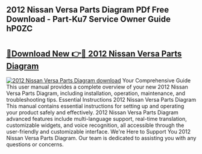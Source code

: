 ## 2012 Nissan Versa Parts Diagram PDf Free Download - Part-Ku7 Service Owner Guide hP0ZC

# <h2><a href="http://dfjx3js.blite.top/?on=2012+Nissan+Versa+Parts+Diagram">🔗Download New 👉🔴 2012 Nissan Versa Parts Diagram</a></h2>

[![2012 Nissan Versa Parts Diagram download](https://i.imgur.com/lujVjoI.png)](http://dfjx3js.blite.top/?on=2012+Nissan+Versa+Parts+Diagram)
Your Comprehensive Guide This user manual provides a complete overview of your new 2012 Nissan Versa Parts Diagram, including installation, operation, maintenance, and troubleshooting tips. Essential Instructions 2012 Nissan Versa Parts Diagram This manual contains essential instructions for setting up and operating your product safely and effectively. 2012 Nissan Versa Parts Diagram advanced features include multi-language support, real-time translation, customizable widgets, and voice recognition, all accessible through the user-friendly and customizable interface. We're Here to Support You 2012 Nissan Versa Parts Diagram. Our team is dedicated to assisting you with any questions or concerns.
